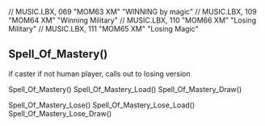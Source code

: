

// MUSIC.LBX, 069 "MOM63 XM"    "WINNING  by magic"
// MUSIC.LBX, 109 "MOM64 XM"    "Winning Military"
// MUSIC.LBX, 110 "MOM66 XM"    "Losing Military"
// MUSIC.LBX, 111 "MOM65 XM"    "Losing Magic"



## Spell_Of_Mastery()
if caster if not human player, calls out to losing version



Spell_Of_Mastery()
Spell_Of_Mastery_Load()
Spell_Of_Mastery_Draw()

Spell_Of_Mastery_Lose()
Spell_Of_Mastery_Lose_Load()
Spell_Of_Mastery_Lose_Draw()
